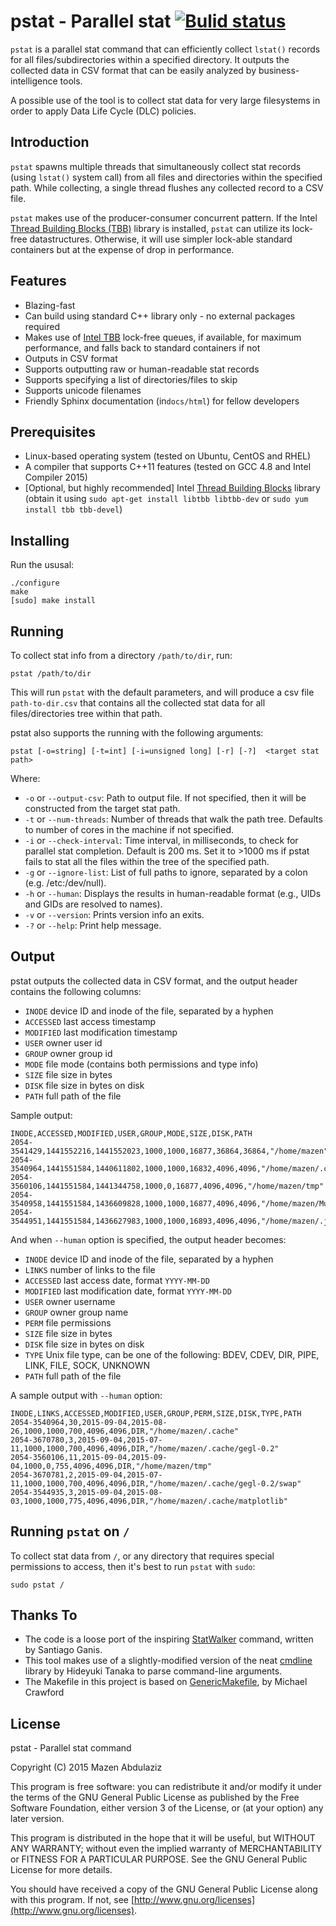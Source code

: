 pstat - Parallel stat [![Bulid status](https://travis-ci.org/ParallelMazen/pstat.svg?branch=master)](https://travis-ci.org/ParallelMazen/pstat)
=====================
`pstat` is a parallel stat command that can efficiently collect `lstat()` records for all files/subdirectories within a specified directory.
It outputs the collected data in CSV format that can be easily analyzed by business-intelligence tools.

A possible use of the tool is to collect stat data for very large filesystems in order to apply Data Life Cycle (DLC) policies.

Introduction
------------
`pstat` spawns multiple threads that simultaneously collect stat records (using `lstat()` system call) from all files and directories within
the specified path. While collecting, a single thread flushes any collected record to a CSV file.

`pstat` makes use of the producer-consumer concurrent pattern. If the Intel [Thread Building Blocks (TBB)](https://www.threadingbuildingblocks.org/) library
is installed, `pstat` can utilize its lock-free datastructures. Otherwise, it will use simpler lock-able standard containers but at the expense of
drop in performance.

Features
--------
* Blazing-fast
* Can build using standard C++ library only - no external packages required
* Makes use of [Intel TBB]((https://www.threadingbuildingblocks.org/)) lock-free queues, if available, for maximum performance, and falls back to standard containers if not
* Outputs in CSV format
* Supports outputting raw or human-readable stat records
* Supports specifying a list of directories/files to skip
* Supports unicode filenames
* Friendly Sphinx documentation (in`docs/html`) for fellow developers

Prerequisites
-------------
* Linux-based operating system (tested on Ubuntu, CentOS and RHEL)
* A compiler that supports C++11 features (tested on GCC 4.8 and Intel Compiler 2015)
* [Optional, but highly recommended] Intel [Thread Building Blocks](https://www.threadingbuildingblocks.org/) library 
  (obtain it using `sudo apt-get install libtbb libtbb-dev` or `sudo yum install tbb tbb-devel`)

Installing
---------
Run the ususal:
```
./configure
make
[sudo] make install
```

Running
-------
To collect stat info from a directory `/path/to/dir`, run:

```
pstat /path/to/dir
```

This will run `pstat` with the default parameters, and will produce a csv file `path-to-dir.csv` that contains all the collected stat data for all files/directories tree within that path. 

pstat also supports the running with the following arguments:

```
pstat [-o=string] [-t=int] [-i=unsigned long] [-r] [-?]  <target stat path>
```

Where:

* `-o` or `--output-csv`: Path to output file. If not specified, then it will be constructed from the target stat path.
* `-t` or `--num-threads`: Number of threads that walk the path tree. Defaults to number of cores in the machine if not specified.
* `-i` or `--check-interval`: Time interval, in milliseconds, to check for parallel stat completion. 
  Default is 200 ms. Set it to >1000 ms if pstat fails to stat all the files within the tree of the specified path.
* `-g` or `--ignore-list`: List of full paths to ignore, separated by a colon (e.g. /etc:/dev/null).
* `-h` or `--human`: Displays the results in human-readable format (e.g., UIDs and GIDs are resolved to names).
* `-v` or `--version`: Prints version info an exits.
* `-?` or `--help`: Print help message.

Output
------
pstat outputs the collected data in CSV format, and the output header contains the following columns:

* `INODE` device ID and inode of the file, separated by a hyphen
* `ACCESSED` last access timestamp
* `MODIFIED` last modification timestamp
* `USER` owner user id
* `GROUP` owner group id
* `MODE` file mode (contains both permissions and type info)
* `SIZE` file size in bytes
* `DISK` file size in bytes on disk
* `PATH` full path of the file

Sample output:

```
INODE,ACCESSED,MODIFIED,USER,GROUP,MODE,SIZE,DISK,PATH
2054-3541429,1441552216,1441552023,1000,1000,16877,36864,36864,"/home/mazen"
2054-3540964,1441551584,1440611802,1000,1000,16832,4096,4096,"/home/mazen/.cache"
2054-3560106,1441551584,1441344758,1000,0,16877,4096,4096,"/home/mazen/tmp"
2054-3540958,1441551584,1436609828,1000,1000,16877,4096,4096,"/home/mazen/Music"
2054-3544951,1441551584,1436627983,1000,1000,16893,4096,4096,"/home/mazen/.java"
```

And when `--human` option is specified, the output header becomes:

* `INODE` device ID and inode of the file, separated by a hyphen
* `LINKS` number of links to the file
* `ACCESSED` last access date, format `YYYY-MM-DD`
* `MODIFIED` last modification date, format `YYYY-MM-DD`
* `USER` owner username
* `GROUP` owner group name
* `PERM` file permissions
* `SIZE` file size in bytes
* `DISK` file size in bytes on disk
* `TYPE` Unix file type, can be one of the following: BDEV, CDEV, DIR, PIPE, LINK, FILE, SOCK, UNKNOWN
* `PATH` full path of the file

A sample output with `--human` option:

```
INODE,LINKS,ACCESSED,MODIFIED,USER,GROUP,PERM,SIZE,DISK,TYPE,PATH
2054-3540964,30,2015-09-04,2015-08-26,1000,1000,700,4096,4096,DIR,"/home/mazen/.cache"
2054-3670780,3,2015-09-04,2015-07-11,1000,1000,700,4096,4096,DIR,"/home/mazen/.cache/gegl-0.2"
2054-3560106,11,2015-09-04,2015-09-04,1000,0,755,4096,4096,DIR,"/home/mazen/tmp"
2054-3670781,2,2015-09-04,2015-07-11,1000,1000,700,4096,4096,DIR,"/home/mazen/.cache/gegl-0.2/swap"
2054-3544935,3,2015-09-04,2015-08-03,1000,1000,775,4096,4096,DIR,"/home/mazen/.cache/matplotlib"
```

Running `pstat` on `/`
----------------------
To collect stat data from `/`, or any directory that requires special permissions to access, then it's best to run `pstat` with `sudo`:

```
sudo pstat /
```

Thanks To
---------
* The code is a loose port of the inspiring [StatWalker](https://github.com/sganis/statwalker) command, written by Santiago Ganis.
* This tool makes use of a slightly-modified version of the neat [cmdline](https://github.com/tanakh/cmdline) library by Hideyuki Tanaka
  to parse command-line arguments.
* The Makefile in this project is based on [GenericMakefile](https://github.com/mbcrawfo/GenericMakefile), by Michael Crawford

License
-------
pstat - Parallel stat command

Copyright (C) 2015 Mazen Abdulaziz

This program is free software: you can redistribute it and/or modify
it under the terms of the GNU General Public License as published by
the Free Software Foundation, either version 3 of the License, or
(at your option) any later version.

This program is distributed in the hope that it will be useful,
but WITHOUT ANY WARRANTY; without even the implied warranty of
MERCHANTABILITY or FITNESS FOR A PARTICULAR PURPOSE.  See the
GNU General Public License for more details.

You should have received a copy of the GNU General Public License
along with this program.  If not, see [http://www.gnu.org/licenses](http://www.gnu.org/licenses).
